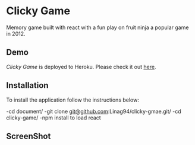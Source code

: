 # Clicky Game

Memory game built with react with a fun play on fruit ninja a popular game in 2012.

## Demo
	
*Clicky Game* is deployed to Heroku. Please check it out [here](https://pure-cliffs-84048.herokuapp.com/).

## Installation

To install the application follow the instructions below:

  -cd document/
	-git clone git@github.com:Linag94/clicky-gmae.git/
	-cd clicky-game/
	-npm install to load react
	
## ScreenShot
